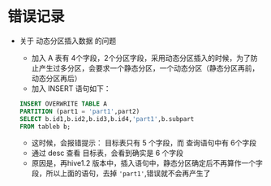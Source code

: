 # 错误记录

- 关于 动态分区插入数据 的问题
  - 加入 A 表有 4个字段，2个分区字段，采用动态分区插入的时候，为了防止产生过多分区，会要求一个静态分区，一个动态分区（静态分区再前，动态分区再后）
  - 加入 INSERT 语句如下：

  ```sql
  INSERT OVERWRITE TABLE A
  PARTITION (part1 = 'part1',part2)
  SELECT b.id1,b.id2,b.id3,b.id4,'part1',b.subpart
  FROM tableb b;
  ```
  - 这时候，会报错提示： 目标表只有 5 个字段，而 查询语句中有 6个字段
  - 通过 desc 查看 目标表，会看到确实是 6 个字段
  - 原因是，再hive1.2 版本中，插入语句中，静态分区确定后不再算作一个字段，所以上面的语句，去掉 `'part1'`,错误就不会再产生了